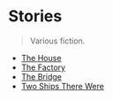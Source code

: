 # Stories

> Various fiction.

* [The House](/stories/thehouse)
* [The Factory](/stories/thefactory)
* [The Bridge](/stories/thebridge)
* [Two Ships There Were](/stories/twoshipstherewere)
